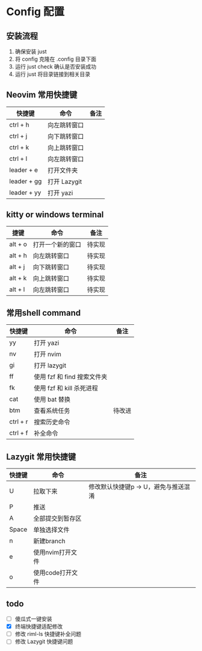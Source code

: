 # Config 配置

## 安装流程

1. 确保安装 just
2. 将 config 克隆在 .config 目录下面
3. 运行 just check 确认是否安装成功
4. 运行 just 将目录链接到相关目录

## Neovim 常用快捷键

| 快捷键 | 命令 | 备注 |
| -- | -- | -- |
| ctrl + h | 向左跳转窗口 | |
| ctrl + j | 向下跳转窗口 | |
| ctrl + k | 向上跳转窗口 | |
| ctrl + l | 向左跳转窗口 | |
| leader + e | 打开文件夹 | |
| leader + gg | 打开 Lazygit | |
| leader + yy | 打开 yazi  | |

## kitty or windows terminal

| 捷键 | 命令 | 备注 |
| -- | -- | -- |
| alt + o | 打开一个新的窗口 | 待实现 |
| alt + h | 向左跳转窗口 | 待实现 |
| alt + j | 向下跳转窗口 | 待实现 |
| alt + k | 向上跳转窗口 | 待实现 |
| alt + l | 向左跳转窗口 | 待实现 |

## 常用shell command

| 快捷键 | 命令 | 备注 |
| -- | -- | -- |
| yy | 打开 yazi | |
| nv | 打开 nvim | |
| gi | 打开 lazygit | |
| ff | 使用 fzf 和 find 搜索文件夹 | |
| fk | 使用 fzf 和 kill 杀死进程 | |
| cat | 使用 bat 替换 | |
| btm | 查看系统任务 | 待改进 |
| ctrl + r | 搜索历史命令 | |
| ctrl + f | 补全命令 | |

## Lazygit 常用快捷键

| 快捷键 | 命令 | 备注 |
| -- | -- | -- |
| U |  拉取下来 | 修改默认快捷键p -> U，避免与推送混淆 |
| P | 推送 |  |
| A | 全部提交到暂存区 | |
| Space | 单独选择文件 | |
| n | 新建branch | |
| e | 使用nvim打开文件 | |
| o | 使用code打开文件 | |

## todo

- [ ] 傻瓜式一键安装
- [x] 终端快捷键适配修改
- [ ] 修改 riml-ls 快捷键补全问题
- [ ] 修改 Lazygit 快捷键问题
